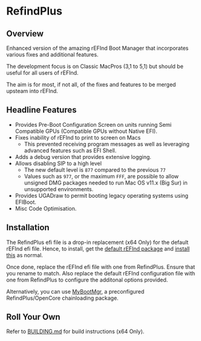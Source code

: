 # RefindPlus
## Overview
Enhanced version of the amazing rEFInd Boot Manager that incorporates various fixes and additional features.

The development focus is on Classic MacPros (3,1 to 5,1) but should be useful for all users of rEFInd.

The aim is for most, if not all, of the fixes and features to be merged upsteam into rEFInd.

## Headline Features
- Provides Pre-Boot Configuration Screen on units running Semi Compatible GPUs (Compatible GPUs without Native EFI).
- Fixes inability of rEFInd to print to screen on Macs
  - This prevented receiving program messages as well as leveraging advanced features such as EFI Shell.
- Adds a debug version that provides extensive logging.
- Allows disabling SIP to a high level
  - The new default level is `877` compared to the previous `77`
  - Values such as `977`, or the maximum `FFF`, are possible to allow unsigned DMG packages needed to run Mac OS v11.x (Big Sur) in unsupported environments.
- Provides UGADraw to permit booting legacy operating systems using EFIBoot.
- Misc Code Optimisation.

## Installation
The RefindPlus efi file is a drop-in replacement (x64 Only) for the default rEFInd efi file. Hence, to install, get the [default rEFInd package](www.rodsbooks.com/refind/getting.html) and [install this](www.rodsbooks.com/refind/installing.html) as normal.

Once done, replace the rEFInd efi file with one from RefindPlus. Ensure that you rename to match. Also replace the default rEFInd configuration file with one from RefindPlus to configure the additonal options provided.

Alternatively, you can use [MyBootMgr](https://forums.macrumors.com/threads/thread.2231693), a preconfigured RefindPlus/OpenCore chainloading package.

## Roll Your Own
Refer to [BUILDING.md](https://github.com/dakanji/RefindPlus/blob/GOPFix/BUILDING.md) for build instructions (x64 Only).
